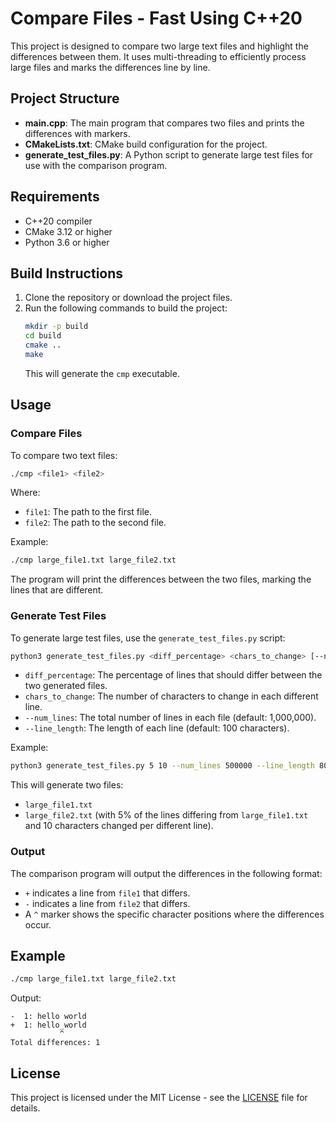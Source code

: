# Compare Files - Fast Using C++20

This project is designed to compare two large text files and highlight the differences between them. It uses multi-threading to efficiently process large files and marks the differences line by line.

## Project Structure

- **main.cpp**: The main program that compares two files and prints the differences with markers.
- **CMakeLists.txt**: CMake build configuration for the project.
- **generate_test_files.py**: A Python script to generate large test files for use with the comparison program.

## Requirements

- C++20 compiler
- CMake 3.12 or higher
- Python 3.6 or higher

## Build Instructions

1. Clone the repository or download the project files.
2. Run the following commands to build the project:
   ```bash
   mkdir -p build
   cd build
   cmake ..
   make
   ```
   This will generate the `cmp` executable.

## Usage

### Compare Files

To compare two text files:
```bash
./cmp <file1> <file2>
```

Where:
- `file1`: The path to the first file.
- `file2`: The path to the second file.

Example:
```bash
./cmp large_file1.txt large_file2.txt
```

The program will print the differences between the two files, marking the lines that are different.

### Generate Test Files

To generate large test files, use the `generate_test_files.py` script:
```bash
python3 generate_test_files.py <diff_percentage> <chars_to_change> [--num_lines <num_lines>] [--line_length <line_length>]
```

- `diff_percentage`: The percentage of lines that should differ between the two generated files.
- `chars_to_change`: The number of characters to change in each different line.
- `--num_lines`: The total number of lines in each file (default: 1,000,000).
- `--line_length`: The length of each line (default: 100 characters).

Example:
```bash
python3 generate_test_files.py 5 10 --num_lines 500000 --line_length 80
```

This will generate two files:
- `large_file1.txt`
- `large_file2.txt` (with 5% of the lines differing from `large_file1.txt` and 10 characters changed per different line).

### Output

The comparison program will output the differences in the following format:
- `+` indicates a line from `file1` that differs.
- `-` indicates a line from `file2` that differs.
- A `^` marker shows the specific character positions where the differences occur.

## Example

```bash
./cmp large_file1.txt large_file2.txt
```

Output:
```
-  1: hello world
+  1: hello_world
           ^
Total differences: 1
```

## License

This project is licensed under the MIT License - see the [LICENSE](LICENSE) file for details.
